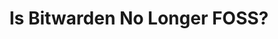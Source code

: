---
title: "Is Bitwarden No Longer FOSS?"
description: "Bitwarden, a popular open-source password manager, has recently faced scrutiny over its licensing practices. In this video, we break down the controversy and discuss its implications for users."
datePublished: 2024-11-01
dateUpdated: 2024-11-01
linkYouTube: "https://www.youtube.com/watch?v=7M5xBcMzeVw"
tags: ["Clips"]
---
